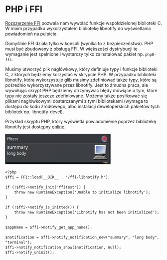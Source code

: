 # PHP i FFI

[Rozszerzenie FFI](https://www.php.net/manual/en/book.ffi.php) pozwala nam wywołać funkcje współdzielonej biblioteki C.
W moim przypadku wykorzystałem bibliotekę libnotify do wyświetlania powiadomień na pulpicie.

Domyślnie FFI działa tylko w konsoli (wynika to z bezpieczeństwa). 
PHP musi być zbudowany z obsługą FFI. W większości dystrybucji te wymaganie jest spełnione i wystarczy tylko zainstalować pakiet np. `php8-ffi`.

Musimy utworzyć plik nagłówkowy, który definiuje typy i funkcje biblioteki C, z których będziemy korzystać w skrypcie PHP.
W przypadku biblioteki libnotify, która wykorzystuje glib musimy zdefiniować także typy, które są pośrednio wykorzystywane przez libnotify.
Jest to żmudna praca, ale wywołując skrypt PHP będziemy otrzymywać błędy mówiące o tym, które typy nie zostały jeszcze zdefiniowane.
Możemy także posiłkować się plikami nagłówkowymi dostarczanymi z tymi bibliotekami (wymaga to dostępu do kodu źródłowego, albo instalacji deweloperskich pakietów tych bibliotek np. libnotify-devel).

Przykład skryptu PHP, który wyświetla powiadomienie poprzez bibliotekę libnotify jest dostępny [online](https://github.com/morawskim/php-examples/tree/04a94f441719f0ce812c841bf3d795a642f1e28e/ffi).

![php-ffi-notification.png](./images/php-ffi-notification.png)

```
<?php
$ffi = FFI::load(__DIR__ . '/ffi-libnotify.h');

if (!$ffi->notify_init("ffitest")) {
    throw new RuntimeException('Unable to initialize libnotify');
}

if (!$ffi->notify_is_initted()) {
    throw new RuntimeException('Libnotify has not been initialized');
}

$appName = $ffi->notify_get_app_name();

$notification = $ffi->notify_notification_new("summary", "long body", "terminal");
$ffi->notify_notification_show($notification, null);
$ffi->notify_uninit();

```